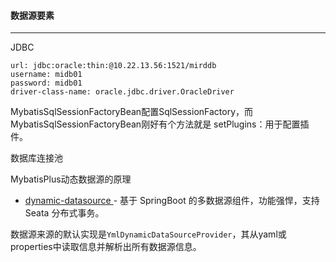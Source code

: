#### 数据源要素

------

JDBC

```properties
url: jdbc:oracle:thin:@10.22.13.56:1521/mirddb
username: midb01
password: midb01
driver-class-name: oracle.jdbc.driver.OracleDriver
```

MybatisSqlSessionFactoryBean配置SqlSessionFactory，而MybatisSqlSessionFactoryBean刚好有个方法就是
setPlugins：用于配置插件。



数据库连接池



MybatisPlus动态数据源的原理

- [dynamic-datasource ](https://dynamic-datasource.com/)- 基于 SpringBoot 的多数据源组件，功能强悍，支持 Seata 分布式事务。

数据源来源的默认实现是`YmlDynamicDataSourceProvider`，其从yaml或properties中读取信息并解析出所有数据源信息。









